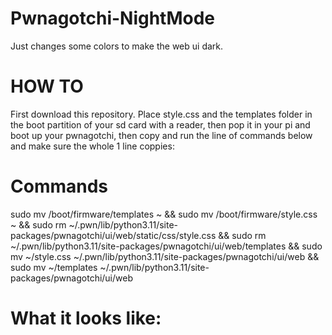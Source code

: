 # Pwnagotchi-NightMode

Just changes some colors to make the web ui dark.

# HOW TO

First download this repository. 
Place style.css and the templates folder in the boot partition of your 
sd card with a reader, then pop it in your pi and boot up your pwnagotchi, 
then copy and run the line of commands below and make sure the whole 1 line coppies:

# Commands 

sudo mv /boot/firmware/templates ~ && sudo mv /boot/firmware/style.css ~ && sudo rm ~/.pwn/lib/python3.11/site-packages/pwnagotchi/ui/web/static/css/style.css && sudo rm ~/.pwn/lib/python3.11/site-packages/pwnagotchi/ui/web/templates && sudo mv ~/style.css ~/.pwn/lib/python3.11/site-packages/pwnagotchi/ui/web && sudo mv ~/templates ~/.pwn/lib/python3.11/site-packages/pwnagotchi/ui/web

# What it looks like:

